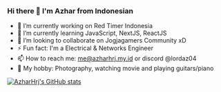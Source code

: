 ### Hi there 👋 I'm Azhar from Indonesian
- 🔭 I’m currently working on Red Timer Indonesia
- 🌱 I’m currently learning JavaScript, NextJS, ReactJS
- 👯 I’m looking to collaborate on Jogjagamers Community xD
- ⚡ Fun fact: I'm a Electrical & Networks Engineer
- 📫 How to reach me: me@azharhrj.my.id or discord @lordaz04
- 💬 My hobby: Photography, watching movie and playing guitars/piano
<!--
**AzharHrj/azharhrj** is a ✨ _special_ ✨ repository because its `README.md` (this file) appears on your GitHub profile.

Here are some ideas to get you started:

- 🔭 I’m currently working on ...
- 🌱 I’m currently learning ...
- 👯 I’m looking to collaborate on ...
- 🤔 I’m looking for help with ...
- 💬 Ask me about ...
- 📫 How to reach me: ...
- 😄 Pronouns: ...
- ⚡ Fun fact: ...
-->

[![AzharHrj's GitHub stats](https://github-readme-stats.vercel.app/api?username=azharhrj)](https://github.com/anuraghazra/github-readme-stats)
